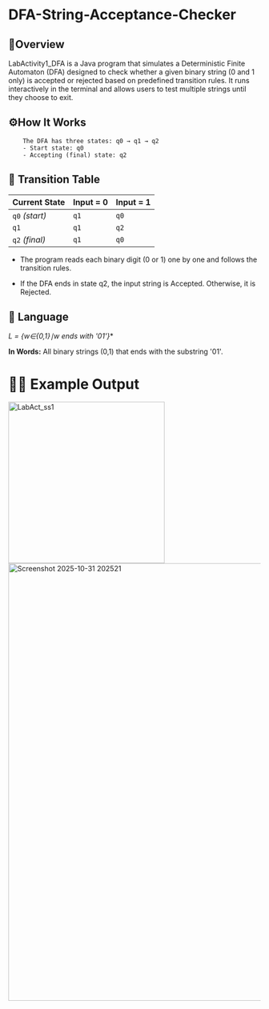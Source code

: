 # DFA-String-Acceptance-Checker

## 📕**Overview**

LabActivity1_DFA is a Java program that simulates a Deterministic Finite Automaton (DFA) designed to check whether a given binary string (0 and 1 only) is accepted or rejected based on predefined transition rules.
It runs interactively in the terminal and allows users to test multiple strings until they choose to exit.

## ⚙️**How It Works**

        The DFA has three states: q0 → q1 → q2
        - Start state: q0
        - Accepting (final) state: q2

## 🔁 **Transition Table**

| **Current State** | **Input = 0** | **Input = 1** |
|--------------------|---------------|---------------|
| `q0` *(start)* | `q1` | `q0` |
| `q1` | `q1` | `q2` |
| `q2` *(final)* | `q1` | `q0` |

- The program reads each binary digit (0 or 1) one by one and follows the transition rules.

- If the DFA ends in state q2, the input string is Accepted.
Otherwise, it is Rejected.

## 🧩 **Language**

*L = {w∈{0,1}∣w ends with '01'}**

**In Words:** All binary strings (0,1) that ends with the substring '01'.

# 🧑‍💻 **Example Output**
<img width="312" height="323" alt="LabAct_ss1" src="https://github.com/user-attachments/assets/c2a3d3fa-1175-4e3f-840c-6f64144a49f8" />


<img width="1805" height="875" alt="Screenshot 2025-10-31 202521" src="https://github.com/user-attachments/assets/2bc7b944-b58b-4ea4-863d-7926116012cb" />
